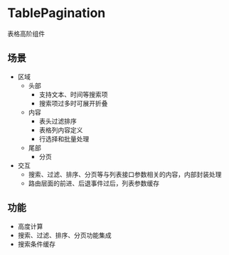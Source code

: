 # TablePagination

表格高阶组件

## 场景

- 区域
  - 头部
    - 支持文本、时间等搜索项
    - 搜索项过多时可展开折叠
  - 内容
    - 表头过滤排序
    - 表格列内容定义
    - 行选择和批量处理
  - 尾部
    - 分页
- 交互
  - 搜索、过滤、排序、分页等与列表接口参数相关的内容，内部封装处理
  - 路由层面的前进、后退事件过后，列表参数缓存

## 功能

- 高度计算
- 搜索、过滤、排序、分页功能集成
- 搜索条件缓存
